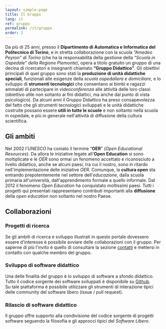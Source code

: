 ```yaml
---
layout: simple-page
title: Il Gruppo 
lang: it
ref: gruppo 
permalink: /it/gruppo
order: 2
---
```


Da più di 25 anni, presso il **Dipartimento di Automatica
e Informatica del Politecnico di Torino**, e in stretta collaborazione con la
scuola *“Amedeo Peyron” di Torino* (che ha la responsabilità della gestione
della *“Scuola in Ospedale” della Regione Piemonte*), opera a titolo gratuito un
gruppo di una decina di ricercatori e insegnanti chiamato **“Gruppo
Didattico”**.
Gli obiettivi principali di quel gruppo sono stati la **produzione di unità
didattiche speciali**, funzionali alle esigenze della *scuola ospedaliera
e domiciliare*, e lo sviluppo di **strumenti tecnologici** che consentano ai bimbi
e ragazzi ammalati di partecipare in *videoconferenza* alle attività delle loro
classi (obiettivo utile non soltanto ai fini didattici, ma anche dal punto di
vista psicologico).
Da alcuni anni il Gruppo Didattico ha preso consapevolezza del fatto che gli
strumenti tecnologici sviluppati e le unità didattiche costruite possano essere
**utili in tutte le scuole** e non soltanto nella scuola in ospedale, e più in
generale nell'attività di diffusione della cultura scientifica.

## Gli ambiti
Nel 2002 l'*UNESCO* ha coniato il termine “**OER**” (*Open Educational Resources*). Da
allora le iniziative legate all'**Open Education** si sono moltiplicate e le *OER*
sono ormai un fenomeno accettato e riconosciuto a livello didattico, anche se
alcuni paesi, tra cui il nostro, sono in ritardo nell'implementazione delle
iniziative *OER*.
Comunque, la **cultura open** sta entrando prepotentemente nel settore
dell'*educazione*, dalla scuola primaria all'università, dall'apprendimento
formale a quello informale. Dal 2012 il fenomeno *Open Education* ha conquistato
moltissimi paesi.
Tutti i progetti qui presentati rappresentano contributi importanti
alla **diffusione** della *open education* non soltanto nel nostro Paese.

## Collaborazioni 
### Progetti di ricerca
Se gli ambiti di ricerca e sviluppo illustrati in questo portale dovessero
essere d'interesse è possibile avviare delle collaborazioni con il gruppo.
Per saperne di più l'invito è quello di consultare la sezione
[contatti](contatti) e mettersi in contatto con qualche membro del gruppo. 

### Sviluppo di software didattico
Una delle finalità del gruppo è lo sviluppo di software a sfondo didattico.
Tutto il codice sorgente dei software sviluppati è disponibile su
[Github](https://github.com/open-education-polito).   
Su tale piattaforma è possibile utilizzare gli strumenti di interazione tipici
delle community del software libero (issue / pull request). 

### Rilascio di software didattico
Il gruppo offre supporto alla condivisione del codice sorgente di progetti
software seguendo la filosofia e gli approcci tipici del *Software Libero*. 

